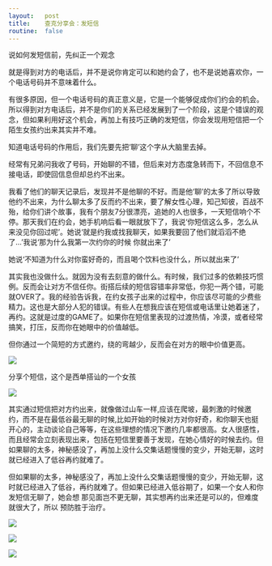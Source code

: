 ```yaml
---
layout:   post
title:    查克分享会：发短信
routine:  false
---
```


说如何发短信前，先纠正一个观念

就是得到对方的电话后，并不是说你肯定可以和她约会了，也不是说她喜欢你，一个电话号码并不意味着什么。

有很多原因，但一个电话号码的真正意义是，它是一个能够促成你们约会的机会。所以得到对方电话后，并不是你们的关系已经发展到了一个阶段，这是个错误的观念，但如果利用好这个机会，再加上有技巧正确的发短信，你会发现用短信把一个陌生女孩约出来其实并不难。

知道电话号码的作用后，我们先要先把‘聊’这个字从大脑里去掉。

经常有兄弟问我收了号码，开始聊的不错，但后来对方态度急转而下，不回信息不接电话，即使回信息但却总约不出来。

我看了他们的聊天记录后，发现并不是他聊的不好。而是他‘聊’的太多了所以导致他约不出来，为什么聊太多了反而约不出来，要了解女性心理，知己知彼，百战不殆，给你们讲个故事，我有个朋友7分很漂亮，追她的人也很多，一天短信响个不停。那天我们在约会，她手机响后看一眼就放下了，我说‘你短信这么多，怎么从来没见你回过呢’。她说‘就是约我或找我聊天，如果我要回了他们就滔滔不绝了...’我说‘那为什么我第一次约你的时候 你就出来了’

她说‘不知道为什么对你蛮好奇的，而且喝个饮料也没什么，所以就出来了’

其实我也没做什么。就因为没有去刻意的做什么。有时候，我们过多的依赖技巧惯例。反而会让对方不信任你。街搭后续的短信容错率非常低，你犯一两个错，可能就OVER了。我的经验告诉我，在约女孩子出来的过程中，你应该尽可能的少费些精力。这也是大部分人犯的错误。有些人在想我应该在短信或电话里让她着迷了，再约。这就是过度的GAME了。如果你在短信里表现的过渡热情，冷漠，或者经常搞笑，打压，反而你在她眼中的价值越低。

但你通过一个简短的方式邀约，绕的弯越少，反而会在对方的眼中价值更高。

![](/images/sms.jpg)

分享个短信，这个是西单搭讪的一个女孩

![](/images/sms2.jpg)


其实通过短信把对方约出来，就像做过山车一样,应该在爬坡，最刺激的时候邀约，而不是在最低谷最无聊的时候,比如开始的时候对方对你好奇，和你聊天也挺开心的，主动谈论自己等等，在这些理想的情况下邀约几率都很高。女人很感性，而且经常会立刻表现出来，包括在短信里要善于发现，在她心情好的时候去约。但如果聊的太多，神秘感没了，再加上没什么交集话题慢慢的变少，开始无聊，这时就已经进入了低谷再约就难了。

但如果聊的太多，神秘感没了，再加上没什么交集话题慢慢的变少，开始无聊，这时就已经进入了低谷，再约就难了。但如果已经进入低谷期了，如果一个女人和你发短信无聊了，她会想 那见面岂不更无聊，其实想再约出来还是可以的，但难度就很大了，所以 预防胜于治疗。

![](/images/sms3.jpg)

![](/images/sms4.jpg)

![](/images/sms5.jpg)
